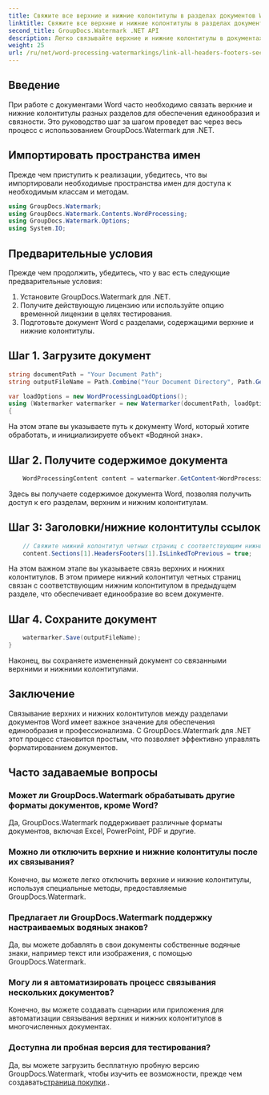 ```yaml
---
title: Свяжите все верхние и нижние колонтитулы в разделах документов Word
linktitle: Свяжите все верхние и нижние колонтитулы в разделах документов Word
second_title: GroupDocs.Watermark .NET API
description: Легко связывайте верхние и нижние колонтитулы в документах Word с помощью GroupDocs.Watermark для .NET. Обеспечьте последовательность и профессионализм с легкостью.
weight: 25
url: /ru/net/word-processing-watermarkings/link-all-headers-footers-section-word-docs/
---
```

## Введение
При работе с документами Word часто необходимо связать верхние и нижние колонтитулы разных разделов для обеспечения единообразия и связности. Это руководство шаг за шагом проведет вас через весь процесс с использованием GroupDocs.Watermark для .NET.
## Импортировать пространства имен
Прежде чем приступить к реализации, убедитесь, что вы импортировали необходимые пространства имен для доступа к необходимым классам и методам.
```csharp
using GroupDocs.Watermark;
using GroupDocs.Watermark.Contents.WordProcessing;
using GroupDocs.Watermark.Options;
using System.IO;
```
## Предварительные условия
Прежде чем продолжить, убедитесь, что у вас есть следующие предварительные условия:
1. Установите GroupDocs.Watermark для .NET.
2. Получите действующую лицензию или используйте опцию временной лицензии в целях тестирования.
3. Подготовьте документ Word с разделами, содержащими верхние и нижние колонтитулы.
## Шаг 1. Загрузите документ
```csharp
string documentPath = "Your Document Path";
string outputFileName = Path.Combine("Your Document Directory", Path.GetFileName(documentPath));

var loadOptions = new WordProcessingLoadOptions();
using (Watermarker watermarker = new Watermarker(documentPath, loadOptions))
{
```
На этом этапе вы указываете путь к документу Word, который хотите обработать, и инициализируете объект «Водяной знак».
## Шаг 2. Получите содержимое документа
```csharp
    WordProcessingContent content = watermarker.GetContent<WordProcessingContent>();
```
Здесь вы получаете содержимое документа Word, позволяя получить доступ к его разделам, верхним и нижним колонтитулам.
## Шаг 3: Заголовки/нижние колонтитулы ссылок
```csharp
    // Свяжите нижний колонтитул четных страниц с соответствующим нижним колонтитулом в предыдущем разделе.
    content.Sections[1].HeadersFooters[1].IsLinkedToPrevious = true;
```
На этом важном этапе вы указываете связь верхних и нижних колонтитулов. В этом примере нижний колонтитул четных страниц связан с соответствующим нижним колонтитулом в предыдущем разделе, что обеспечивает единообразие во всем документе.

## Шаг 4. Сохраните документ
```csharp
    watermarker.Save(outputFileName);
}
```
Наконец, вы сохраняете измененный документ со связанными верхними и нижними колонтитулами.

## Заключение
Связывание верхних и нижних колонтитулов между разделами документов Word имеет важное значение для обеспечения единообразия и профессионализма. С GroupDocs.Watermark для .NET этот процесс становится простым, что позволяет эффективно управлять форматированием документов.
## Часто задаваемые вопросы
### Может ли GroupDocs.Watermark обрабатывать другие форматы документов, кроме Word?
Да, GroupDocs.Watermark поддерживает различные форматы документов, включая Excel, PowerPoint, PDF и другие.
### Можно ли отключить верхние и нижние колонтитулы после их связывания?
Конечно, вы можете легко отключить верхние и нижние колонтитулы, используя специальные методы, предоставляемые GroupDocs.Watermark.
### Предлагает ли GroupDocs.Watermark поддержку настраиваемых водяных знаков?
Да, вы можете добавлять в свои документы собственные водяные знаки, например текст или изображения, с помощью GroupDocs.Watermark.
### Могу ли я автоматизировать процесс связывания нескольких документов?
Конечно, вы можете создавать сценарии или приложения для автоматизации связывания верхних и нижних колонтитулов в многочисленных документах.
### Доступна ли пробная версия для тестирования?
 Да, вы можете загрузить бесплатную пробную версию GroupDocs.Watermark, чтобы изучить ее возможности, прежде чем создавать[страница покупки](https://purchase.groupdocs.com/temporary-license/)..